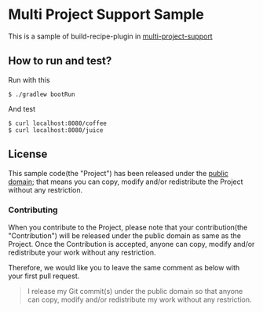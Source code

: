 # Multi Project Support Sample

This is a sample of build-recipe-plugin in [multi-project-support](https://github.com/line/multi-project-support)  

## How to run and test?

Run with this

```
$ ./gradlew bootRun
```

And test

```
$ curl localhost:8080/coffee
$ curl localhost:8080/juice
```

## License
This sample code(the "Project") has been released under the [public domain](https://en.wikipedia.org/wiki/Public_domain); that means you can copy, modify and/or redistribute the Project without any restriction.
### Contributing
When you contribute to the Project, please note that your contribution(the "Contribution") will be released under the public domain as same as the Project. Once the Contribution is accepted, anyone can copy, modify and/or redistribute your work without any restriction. 

Therefore, we would like you to leave the same comment as below with your first pull request.
> I release my Git commit(s) under the public domain so that anyone can copy, modify and/or redistribute my work without any restriction. 
